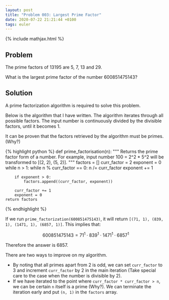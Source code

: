 ```yaml
---
layout: post
title: "Problem 003: Largest Prime Factor"
date: 2020-07-22 21:21:44 +0100
tags: euler
---
```

{% include mathjax.html %}
## Problem
The prime factors of 13195 are 5, 7, 13 and 29.

What is the largest prime factor of the number 600851475143?

## Solution
A prime factorization algorithm is required to solve this problem.

Below is the algorithm that I have written. The algorithm iterates through all possible factors. The input number is continuously divided by the divisible factors, until it becomes 1. 

It can be proven that the factors retrieved by the algorithm must be primes. (Why?)

{% highlight python %}
def prime_factorisation(n):
    """
    Returns the prime factor form of a number.
    For example, input number 100 = 2^2 * 5^2 will be 
    transformed to [(2, 2), (5, 2)].
    """
    factors = []
    curr_factor = 2
    exponent = 0
    while n > 1:
        while n % curr_factor == 0:
            n /= curr_factor
            exponent += 1

        if exponent > 0:
            factors.append((curr_factor, exponent))

        curr_factor += 1
        exponent = 0
    return factors
{% endhighlight %}

If we run `prime_factorization(600851475143)`, it will return `[(71, 1), (839, 1), (1471, 1), (6857, 1)]`. This implies that:

$$ 600851475143 = 71^1 \cdot 839^1 \cdot 1471^1 \cdot 6857^1 $$

Therefore the answer is 6857. 

There are two ways to improve on my algorithm. 
* By noting that all primes apart from 2 is odd, we can set `curr_factor` to 3 and increment `curr_factor` by 2 in the main iteration (Take special care to the case when the number is divisible by 2).
* If we have iterated to the point where `curr_factor * curr_factor > n`, we can be certain `n` itself is a prime (Why?). We can terminate the iteration early and put `(n, 1)` in the `factors` array.